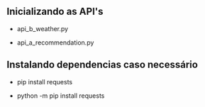 ## Inicializando as API's

 - api_b_weather.py

 - api_a_recommendation.py

## Instalando dependencias caso necessário

 - pip install requests

 - python -m pip install requests